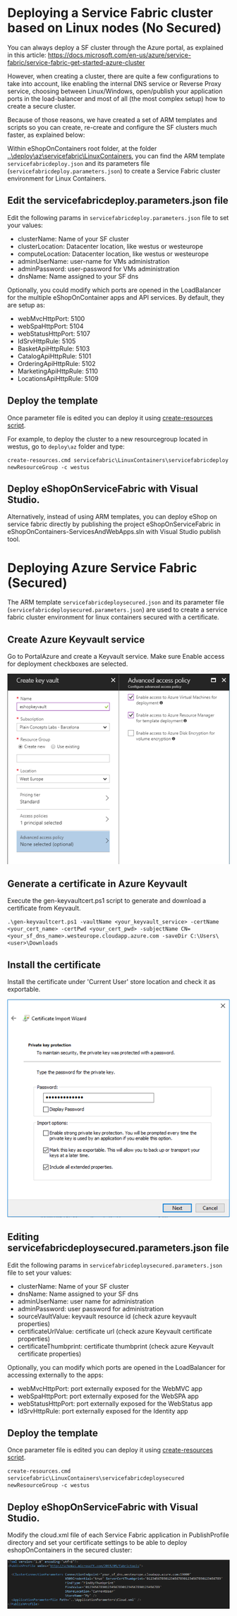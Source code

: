 # Deploying a Service Fabric cluster based on Linux nodes (No Secured)
You can always deploy a SF cluster through the Azure portal, as explained in this article: https://docs.microsoft.com/en-us/azure/service-fabric/service-fabric-get-started-azure-cluster

However, when creating a cluster, there are quite a few configurations to take into account, like enabling the internal DNS service or Reverse Proxy service, choosing between Linux/Windows, open/publish your application ports in the load-balancer and most of all (the most complex setup) how to create a secure cluster.

Because of those reasons, we have created a set of ARM templates and scripts so you can create, re-create and configure the SF clusters much faster, as explained below: 

Within eShopOnContainers root folder, at the folder [..\deploy\az\servicefabric\LinuxContainers](https://github.com/dotnet-architecture/eShopOnContainers/tree/dev/deploy/az/servicefabric/LinuxContainers), you can find the ARM template `servicefabricdeploy.json` and its parameters file (`servicefabricdeploy.parameters.json`) to create a Service Fabric cluster environment for Linux Containers.

## Edit the servicefabricdeploy.parameters.json file

Edit the following params in `servicefabricdeploy.parameters.json` file to set your values:

- clusterName: Name of your SF cluster
- clusterLocation: Datacenter location, like westus or westeurope
- computeLocation: Datacenter location, like westus or westeurope
- adminUserName: user-name for VMs administration
- adminPassword: user-password for VMs administration
- dnsName: Name assigned to your SF dns

Optionally, you could modify which ports are opened in the LoadBalancer for the multiple eShopOnContainer apps and API services.
By default, they are setup as:
- webMvcHttpPort:       5100
- webSpaHttpPort:       5104
- webStatusHttpPort:    5107
- IdSrvHttpRule:        5105
- BasketApiHttpRule:    5103
- CatalogApiHttpRule:   5101
- OrderingApiHttpRule:  5102
- MarketingApiHttpRule: 5110
- LocationsApiHttpRule: 5109

## Deploy the template

Once parameter file is edited you can deploy it using [create-resources script](../readme.md).

For example, to deploy the cluster to a new resourcegroup located in westus, go to `deploy\az` folder and type:

```
create-resources.cmd servicefabric\LinuxContainers\servicefabricdeploy newResourceGroup -c westus
```

## Deploy eShopOnServiceFabric with Visual Studio.

Alternatively, instead of using ARM templates, you can deploy eShop on service fabric directly by publishing the project eShopOnServiceFabric in eShopOnContainers-ServicesAndWebApps.sln with Visual Studio publish tool.

# Deploying Azure Service Fabric (Secured)

The ARM template `servicefabricdeploysecured.json` and its parameter file (`servicefabricdeploysecured.parameters.json`) are used to create a service fabric cluster environment for linux containers secured with a certificate.

## Create Azure Keyvault service
Go to PortalAzure and create a Keyvault service. Make sure Enable access for deployment checkboxes are selected.

<img src="../../../../img/sf/create-kv.png">

## Generate a certificate in Azure Keyvault
Execute the gen-keyvaultcert.ps1 script to generate and download a certificate from Keyvault.

```
.\gen-keyvaultcert.ps1 -vaultName <your_keyvault_service> -certName <your_cert_name> -certPwd <your_cert_pwd> -subjectName CN=<your_sf_dns_name>.westeurope.cloudapp.azure.com -saveDir C:\Users\<user>\Downloads

```
## Install the certificate
Install the certificate under 'Current User' store location and check it as exportable.

<img src="../../../../img/sf/install-cert.png">

## Editing servicefabricdeploysecured.parameters.json file

Edit the following params in `servicefabricdeploysecured.parameters.json` file to set your values:

- clusterName: Name of your SF cluster
- dnsName: Name assigned to your SF dns
- adminUserName: user name for administration
- adminPassword: user password for administration
- sourceVaultValue: keyvault resource id (check azure keyvault properties)
- certificateUrlValue: certificate url (check azure Keyvault certificate properties)
- certificateThumbprint: certificate thumbprint (check azure Keyvault certificate properties)

Optionally, you can modify which ports are opened in the LoadBalancer for accessing externally to the apps:

- webMvcHttpPort: port externally exposed for the WebMVC app
- webSpaHttpPort: port externally exposed for the WebSPA app
- webStatusHttpPort: port externally exposed for the WebStatus app
- IdSrvHttpRule: port externally exposed for the Identity app

## Deploy the template

Once parameter file is edited you can deploy it using [create-resources script](../readme.md).

```
create-resources.cmd servicefabric\LinuxContainers\servicefabricdeploysecured newResourceGroup -c westus
```
## Deploy eShopOnServiceFabric with Visual Studio.

Modify the cloud.xml file of each Service Fabric application in PublishProfile directory and set  your certificate settings to be able to deploy eshopOnContainers in the secured cluster:

<img src="../../../../img/sf/cloud_publishProfile.png">



